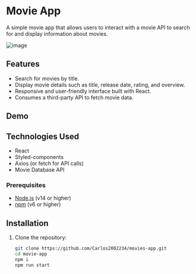 # Movie App

A simple movie app that allows users to interact with a movie API to search for and display information about movies.

![image](https://github.com/user-attachments/assets/3cab18f5-f993-414a-b942-e7516ffd9c23)


## Features

- Search for movies by title.
- Display movie details such as title, release date, rating, and overview.
- Responsive and user-friendly interface built with React.
- Consumes a third-party API to fetch movie data.

## Demo

## Technologies Used

- React
- Styled-components
- Axios (or fetch for API calls)
- Movie Database API 

### Prerequisites

- [Node.js](https://nodejs.org/) (v14 or higher)
- [npm](https://www.npmjs.com/) (v6 or higher)

## Installation

1. Clone the repository:

   ```bash
   git clone https://github.com/Carlos2002234/movies-app.git
   cd movie-app
   npm i
   npm run start 
